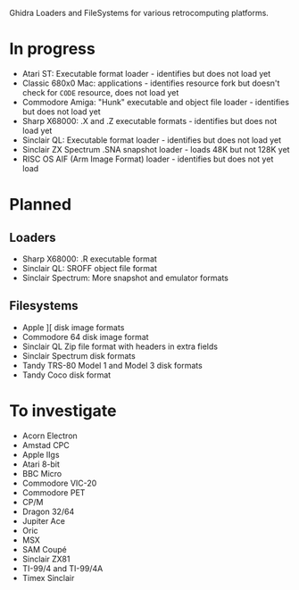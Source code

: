 Ghidra Loaders and FileSystems for various retrocomputing platforms.

# In progress
- Atari ST: Executable format loader - identifies but does not load yet
- Classic 680x0 Mac: applications - identifies resource fork but doesn't check for `CODE` resource, does not load yet
- Commodore Amiga: "Hunk" executable and object file loader - identifies but does not load yet
- Sharp X68000: .X and .Z executable formats - identifies but does not load yet
- Sinclair QL: Executable format loader - identifies but does not load yet
- Sinclair ZX Spectrum .SNA snapshot loader - loads 48K but not 128K yet
- RISC OS AIF (Arm Image Format) loader - identifies but does not yet load

# Planned
## Loaders
- Sharp X68000: .R executable format
- Sinclair QL: SROFF object file format
- Sinclair Spectrum: More snapshot and emulator formats

## Filesystems
- Apple ][ disk image formats
- Commodore 64 disk image format
- Sinclair QL Zip file format with headers in extra fields
- Sinclair Spectrum disk formats
- Tandy TRS-80 Model 1 and Model 3 disk formats
- Tandy Coco disk format

# To investigate
- Acorn Electron
- Amstad CPC
- Apple IIgs
- Atari 8-bit
- BBC Micro
- Commodore VIC-20
- Commodore PET
- CP/M
- Dragon 32/64
- Jupiter Ace
- Oric
- MSX
- SAM Coupé
- Sinclair ZX81
- TI-99/4 and TI-99/4A
- Timex Sinclair